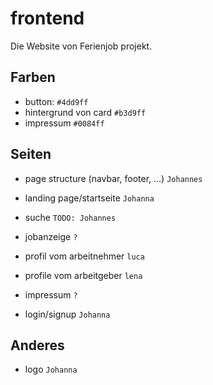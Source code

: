 # frontend

Die Website von Ferienjob projekt.

## Farben

- button: `#4dd9ff`
- hintergrund von card `#b3d9ff`
- impressum `#0084ff`

## Seiten

- page structure (navbar, footer, ...) `Johannes`


- landing page/startseite `Johanna`
- suche `TODO: Johannes`
- jobanzeige `?`
- profil vom arbeitnehmer `luca`
- profile vom arbeitgeber `lena`


- impressum `?`
- login/signup `Johanna`

## Anderes

- logo `Johanna`
